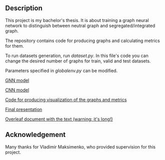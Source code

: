 ## Description

This project is my bachelor's thesis. It is about training a graph neural network to distinguish between neutral graph and segregated/integrated graph.

The repository contains code for producing graphs and calculating metrics for them.

To run datasets generation, run _dataset.py_. In this file's code you can change the desired number of graphs for train, valid and test datasets.

Parameters specified in _globalenv.py_ can be modified.

[GNN model](https://colab.research.google.com/drive/1iY2te7P78yT60F1Q8JQfTBtmuVHkCznp?usp=sharing)

[CNN model](https://colab.research.google.com/drive/1v_S1krUNSooq19ndgwBPZyFM7JughFGj?usp=sharing)

[Code for producing visualization of the graphs and metrics](https://colab.research.google.com/drive/1FGyqUpOEbuTcGh1aKj9NUvXaslQGH1k1?usp=sharing)

[Final presentation](https://github.com/annwhoorma/true-bachelor-thesis/blob/main/Thesis%20presentation.pdf)

[Overleaf document with the text (warning: it's long!)](https://www.overleaf.com/read/rbpgjvpfktsx)

## Acknowledgement

Many thanks for Vladimir Maksimenko, who provided supervision for this project.
